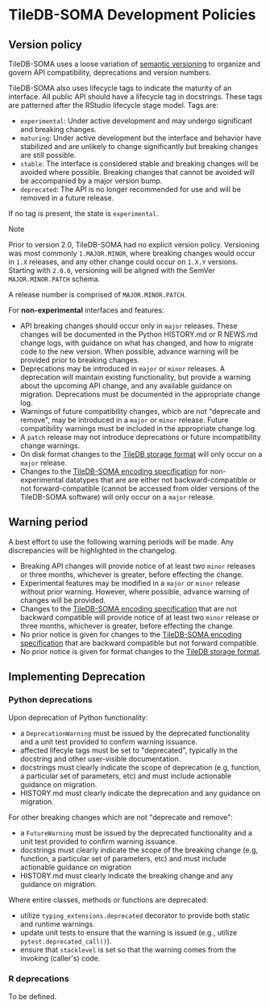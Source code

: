 # TileDB-SOMA Development Policies

## Version policy

TileDB-SOMA uses a loose variation of [semantic versioning](https://semver.org/) to organize and govern API compatibility, deprecations and version numbers.

TileDB-SOMA also uses lifecycle tags to indicate the maturity of an interface. All public API should have a lifecycle tag in docstrings. These tags are patterned after the RStudio lifecycle stage model. Tags are:

- `experimental`: Under active development and may undergo significant and breaking changes.
- `maturing`: Under active development but the interface and behavior have stabilized and are unlikely to change significantly but breaking changes are still possible.
- `stable`: The interface is considered stable and breaking changes will be avoided where possible. Breaking changes that cannot be avoided will be accompanied by a major version bump.
- `deprecated`: The API is no longer recommended for use and will be removed in a future release.

If no tag is present, the state is `experimental`.

> [!NOTE]
> Prior to version 2.0, TileDB-SOMA had no explicit version policy. Versioning was most commonly `1.MAJOR.MINOR`,
> where breaking changes would occur in `1.X` releases, and any other change could occur on `1.X.Y` versions.
> Starting with `2.0.0`, versioning will be aligned with the SemVer `MAJOR.MINOR.PATCH` schema.

A release number is comprised of `MAJOR.MINOR.PATCH`.

For **non-experimental** interfaces and features:

- API breaking changes should occur only in `major` releases. These changes will be documented in the Python HISTORY.md or R NEWS.md change logs, with guidance on what has changed, and how to migrate code to the new version. When possible, advance warning will be provided prior to breaking changes.
- Deprecations may be introduced in `major` or `minor` releases. A deprecation will maintain existing functionality, but provide a warning about the upcoming API change, and any available guidance on migration. Deprecations must be documented in the appropriate change log.
- Warnings of future compatibility changes, which are not "deprecate and remove", may be introduced in a `major` or `minor` release. Future compatibility warnings must be included in the appropriate change log.
- A `patch` release may not introduce deprecations or future incompatibility change warnings.
- On disk format changes to the [TileDB storage format](https://github.com/TileDB-Inc/TileDB/tree/main/format_spec) will only occur on a `major` release.
- Changes to the [TileDB-SOMA encoding specification](https://github.com/single-cell-data/TileDB-SOMA/blob/main/encoding_specification.md) for non-experimental datatypes that are are either not backward-compatible or not forward-compatible (cannot be accessed from older versions of the TileDB-SOMA software) will only occur on a `major` release.


## Warning period

A best effort to use the following warning periods will be made. Any discrepancies will be highlighted in the changelog.

- Breaking API changes will provide notice of at least two `minor` releases or three months, whichever is greater, before effecting the change.
- Experimental features may be modified in a `major` or `minor` release without prior warning. However, where possible, advance warning of changes will be provided.
- Changes to the [TileDB-SOMA encoding specification](https://github.com/single-cell-data/TileDB-SOMA/blob/main/encoding_specification.md) that are not backward compatible will provide notice of at least two `minor` release or three months, whichever is greater, before effecting the change.
- No prior notice is given for changes to the [TileDB-SOMA encoding specification](https://github.com/single-cell-data/TileDB-SOMA/blob/main/encoding_specification.md) that are backward compatible but not forward compatible.
- No prior notice is given for format changes to the [TileDB storage format](https://github.com/TileDB-Inc/TileDB/tree/main/format_spec).

## Implementing Deprecation

### Python deprecations

Upon deprecation of Python functionality:

- a `DeprecationWarning` must be issued by the deprecated functionality and a unit test provided to confirm warning issuance.
- affected lifecyle tags must be set to "deprecated", typically in the docstring and other user-visible documentation.
- docstrings must clearly indicate the scope of deprecation (e.g, function, a particular set of parameters, etc) and must include actionable guidance on migration.
- HISTORY.md must clearly indicate the deprecation and any guidance on migration.

For other breaking changes which are not "deprecate and remove":

- a `FutureWarning` must be issued by the deprecated functionality and a unit test provided to confirm warning issuance.
- docstrings must clearly indicate the scope of the breaking change (e.g, function, a particular set of parameters, etc) and must include actionable guidance on migration
- HISTORY.md must clearly indicate the breaking change and any guidance on migration.

Where entire classes, methods or functions are deprecated:

- utilize `typing_extensions.deprecated` decorator to provide both static and runtime warnings.
- update unit tests to ensure that the warning is issued (e.g., utilize `pytest.deprecated_call()`).
- ensure that `stacklevel` is set so that the warning comes from the invoking (caller's) code.

### R deprecations

To be defined.
